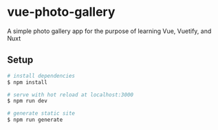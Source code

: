 # vue-photo-gallery
A simple photo gallery app for the purpose of learning Vue, Vuetify, and Nuxt

## Setup

```bash
# install dependencies
$ npm install

# serve with hot reload at localhost:3000
$ npm run dev

# generate static site
$ npm run generate
```